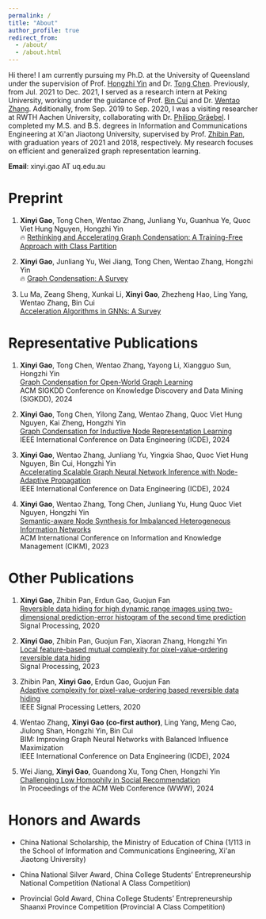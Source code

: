 ```yaml
---
permalink: /
title: "About"
author_profile: true
redirect_from: 
  - /about/
  - /about.html
---
```


Hi there! I am currently pursuing my Ph.D. at the University of Queensland under the supervision of Prof. [Hongzhi Yin](https://sites.google.com/view/hongzhi-yin/home) and Dr. [Tong Chen](https://researchers.uq.edu.au/researcher/27868). Previously, from Jul. 2021 to Dec. 2021, I served as a research intern at Peking University, working under the guidance of Prof. [Bin Cui](https://cuibinpku.github.io/) and Dr. [Wentao Zhang](https://zwt233.github.io/). Additionally, from Sep. 2019 to Sep. 2020, I was a visiting researcher at RWTH Aachen University, collaborating with Dr. [Philipp Gräebel](https://www.lfb.rwth-aachen.de/en/institute/alumni/graebel/). I completed my M.S. and B.S. degrees in Information and Communications Engineering at Xi'an Jiaotong University, supervised by Prof. [Zhibin Pan](https://www.researchgate.net/profile/Zhibin-Pan-2), with graduation years of 2021 and 2018, respectively. My research focuses on efficient and generalized graph representation learning.

**Email**: xinyi.gao AT uq.edu.au 


Preprint
======
1. **Xinyi Gao**, Tong Chen, Wentao Zhang, Junliang Yu, Guanhua Ye, Quoc Viet Hung Nguyen, Hongzhi Yin  
🔥 [Rethinking and Accelerating Graph Condensation: A Training-Free Approach with Class Partition](https://arxiv.org/abs/2405.13707)


1.  **Xinyi Gao**, Junliang Yu, Wei Jiang, Tong Chen, Wentao Zhang, Hongzhi Yin  
🔥 [Graph Condensation: A Survey](https://arxiv.org/abs/2401.11720)


1. Lu Ma, Zeang Sheng, Xunkai Li, **Xinyi Gao**, Zhezheng Hao, Ling Yang, Wentao Zhang, Bin Cui  
[Acceleration Algorithms in GNNs: A Survey](https://arxiv.org/abs/2405.04114)




Representative Publications
======
1. **Xinyi Gao**, Tong Chen, Wentao Zhang, Yayong Li, Xiangguo Sun, Hongzhi Yin  
[Graph Condensation for Open-World Graph Learning](https://arxiv.org/abs/2405.17003)  
ACM SIGKDD Conference on Knowledge Discovery and Data Mining (SIGKDD), 2024

1. **Xinyi Gao**, Tong Chen, Yilong Zang, Wentao Zhang, Quoc Viet Hung Nguyen, Kai Zheng, Hongzhi Yin  
[Graph Condensation for Inductive Node Representation Learning](https://arxiv.org/abs/2307.15967)  
IEEE International Conference on Data Engineering (ICDE), 2024


1. **Xinyi Gao**, Wentao Zhang, Junliang Yu, Yingxia Shao, Quoc Viet Hung Nguyen, Bin Cui, Hongzhi Yin  
[Accelerating Scalable Graph Neural Network Inference with Node-Adaptive Propagation](https://arxiv.org/abs/2310.10998)  
IEEE International Conference on Data Engineering (ICDE), 2024


1. **Xinyi Gao**, Wentao Zhang, Tong Chen, Junliang Yu, Hung Quoc Viet Nguyen, Hongzhi Yin  
[Semantic-aware Node Synthesis for Imbalanced Heterogeneous Information Networks](https://arxiv.org/abs/2302.14061)  
ACM International Conference on Information and Knowledge Management (CIKM), 2023




Other Publications
======
1. **Xinyi Gao**, Zhibin Pan, Erdun Gao, Guojun Fan  
[Reversible data hiding for high dynamic range images using two-dimensional prediction-error histogram of the second time prediction](https://www.sciencedirect.com/science/article/pii/S0165168420301225)  
Signal Processing, 2020

1. **Xinyi Gao**, Zhibin Pan, Guojun Fan, Xiaoran Zhang, Hongzhi Yin  
[Local feature-based mutual complexity for pixel-value-ordering reversible data hiding](https://www.sciencedirect.com/science/article/pii/S0165168422003723)  
Signal Processing, 2023

1. Zhibin Pan, **Xinyi Gao**, Erdun Gao, Guojun Fan  
[Adaptive complexity for pixel-value-ordering based reversible data hiding](https://ieeexplore.ieee.org/document/9098041)  
IEEE Signal Processing Letters, 2020

1. Wentao Zhang, **Xinyi Gao** **(co-first author)**, Ling Yang, Meng Cao, Jiulong Shan, Hongzhi Yin, Bin Cui  
BIM: Improving Graph Neural Networks with Balanced Influence Maximization  
IEEE International Conference on Data Engineering (ICDE), 2024

1. Wei Jiang, **Xinyi Gao**, Guandong Xu, Tong Chen, Hongzhi Yin  
[Challenging Low Homophily in Social Recommendation](https://dl.acm.org/doi/abs/10.1145/3589334.3645460)  
In Proceedings of the ACM Web Conference (WWW), 2024






Honors and Awards
======
* China National Scholarship, the Ministry of Education of China 
(1/113 in the School of Information and Communications Engineering, Xi'an Jiaotong University)

* China National Silver Award, China College Students’ Entrepreneurship National Competition
(National A Class Competition)

* Provincial Gold Award, China College Students’ Entrepreneurship Shaanxi Province
Competition (Provincial A Class Competition)



<!-- Academic Experiences
======

**[2022.01-Present]** The University of Queensland (UQ), Ph.D. student. Supervisor: Prof. Hongzhi Yin

**[2021.06-2021.12]** Peking University (PKU), Research Intern. Supervisors: Prof. Bin Cui and Dr. Wentao Zhang

**[2018.06-2021.06]** Xi'an Jiaotong University (XJTU), M.S. in Information and Communications Engineering. Supervisor: Prof. Zhibin Pan

**[2014.09-2018.06]** Xi'an Jiaotong University (XJTU), B.S. in Information and Communications Engineering -->



